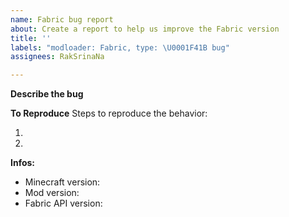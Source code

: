 ```yaml
---
name: Fabric bug report
about: Create a report to help us improve the Fabric version
title: ''
labels: "modloader: Fabric, type: \U0001F41B bug"
assignees: RakSrinaNa

---
```


**Describe the bug**
<!--- A clear and concise description of what the bug is. -->

**To Reproduce**
Steps to reproduce the behavior:

1. 
2. 

**Infos:**
 - Minecraft version:      <!-- [e.g. 1.0.0] -->
 - Mod version:            <!-- [e.g. 1.0.0] -->
 - Fabric API version:     <!-- [e.g. 1.0.0] -->

<!-- If you provide a crash report please include it in a readable way (like pastebin or gist for example). -->
